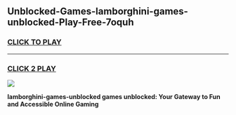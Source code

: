 
## Unblocked-Games-lamborghini-games-unblocked-Play-Free-7oquh
<h3>
<a href="https://premium76.site?title=lamborghini-games-unblocked&ref=21A">CLICK TO PLAY</a></h3>
<hr>

<h3>
<a href="https://premium76.site?title=lamborghini-games-unblocked&ref=21A">CLICK 2 PLAY</a>
  
</h3>

<a href="https://premium76.site?title=lamborghini-games-unblocked&ref=21A"><img src="https://clearcache.store/games.png"></a>


**lamborghini-games-unblocked games unblocked: Your Gateway to Fun and Accessible Online Gaming**
